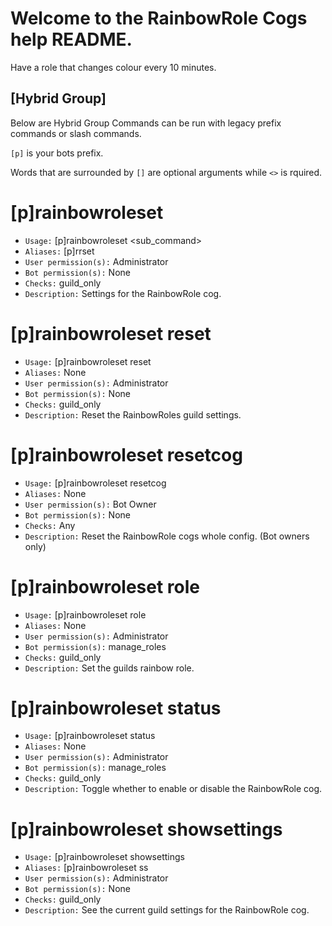 # Welcome to the RainbowRole Cogs help README.

Have a role that changes colour every 10 minutes.

## [Hybrid Group]
Below are Hybrid Group Commands can be run with legacy prefix commands or slash commands.

`[p]` is your bots prefix.

Words that are surrounded by `[]` are optional arguments while `<>` is rquired.

# [p]rainbowroleset
 - `Usage:` [p]rainbowroleset <sub_command>
 - `Aliases:` [p]rrset
 - `User permission(s):` Administrator
 - `Bot permission(s):` None
 - `Checks:` guild_only
 - `Description:` Settings for the RainbowRole cog.

# [p]rainbowroleset reset
 - `Usage:` [p]rainbowroleset reset
 - `Aliases:` None
 - `User permission(s):` Administrator
 - `Bot permission(s):` None
 - `Checks:` guild_only
 - `Description:` Reset the RainbowRoles guild settings.

# [p]rainbowroleset resetcog
 - `Usage:` [p]rainbowroleset resetcog
 - `Aliases:` None
 - `User permission(s):` Bot Owner
 - `Bot permission(s):` None
 - `Checks:` Any
 - `Description:` Reset the RainbowRole cogs whole config. (Bot owners only)

# [p]rainbowroleset role
 - `Usage:` [p]rainbowroleset role <role>
 - `Aliases:` None
 - `User permission(s):` Administrator
 - `Bot permission(s):` manage_roles
 - `Checks:` guild_only
 - `Description:` Set the guilds rainbow role.

# [p]rainbowroleset status
 - `Usage:` [p]rainbowroleset status <state>
 - `Aliases:` None
 - `User permission(s):` Administrator
 - `Bot permission(s):` manage_roles
 - `Checks:` guild_only
 - `Description:` Toggle whether to enable or disable the RainbowRole cog.

# [p]rainbowroleset showsettings
 - `Usage:` [p]rainbowroleset showsettings
 - `Aliases:` [p]rainbowroleset ss
 - `User permission(s):` Administrator
 - `Bot permission(s):` None
 - `Checks:` guild_only
 - `Description:` See the current guild settings for the RainbowRole cog.
